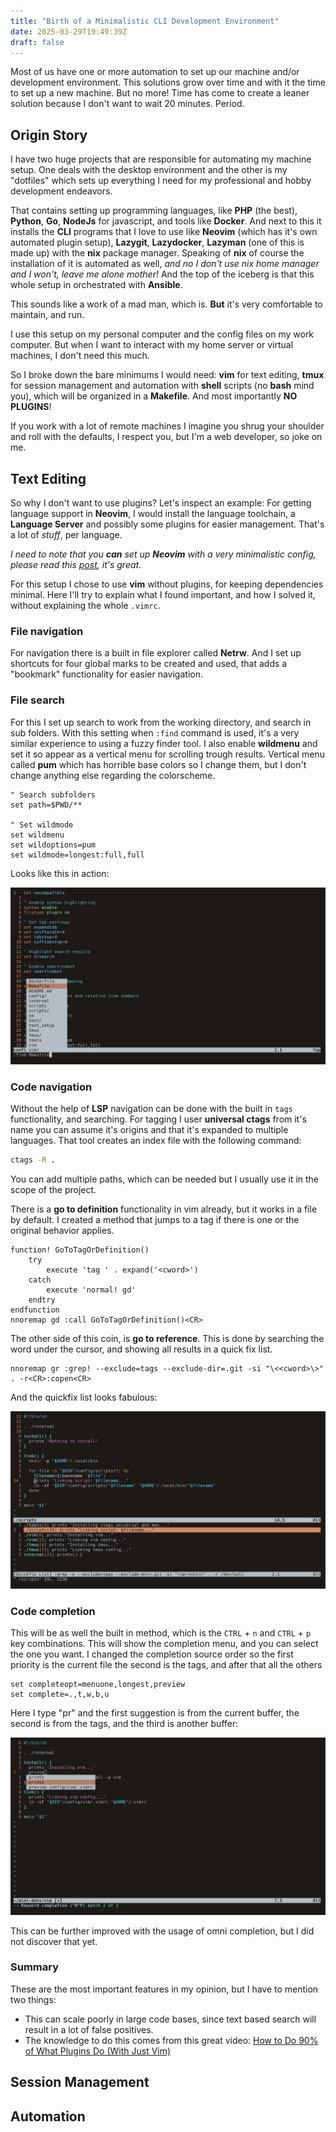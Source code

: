 ```yaml
---
title: "Birth of a Minimalistic CLI Development Environment"
date: 2025-03-29T19:49:39Z
draft: false
---
```


Most of us have one or more automation to set up our machine and/or development environment. This solutions grow over time and with it the time to set up a new machine. But no more! Time has come to create a leaner solution because I don't want to wait 20 minutes. Period.

<!--more-->

## Origin Story

I have two huge projects that are responsible for automating my machine setup. One deals with the desktop environment and the other is my "dotfiles" which sets up everything I need for my professional and hobby development endeavors.

That contains setting up programming languages, like **PHP** (the best), **Python**, **Go**, **NodeJs** for javascript, and tools like **Docker**. And next to this it installs the **CLI** programs that I love to use like **Neovim** (which has it's own automated plugin setup), **Lazygit**, **Lazydocker**, **Lazyman** (one of this is made up) with the **nix** package manager. Speaking of **nix** of course the installation of it is automated as well, _and no I don't use nix home manager and I won't, leave me alone mother!_ And the top of the iceberg is that this whole setup in orchestrated with **Ansible**.

This sounds like a work of a mad man, which is. **But** it's very comfortable to maintain, and run.

I use this setup on my personal computer and the config files on my work computer. But when I want to interact with my home server or virtual machines, I don't need this much.

So I broke down the bare minimums I would need: **vim** for text editing, **tmux** for session management and automation with **shell** scripts (no **bash** mind you), which will be organized in a **Makefile**. And most importantly **NO PLUGINS**!

If you work with a lot of remote machines I imagine you shrug your shoulder and roll with the defaults, I respect you, but I'm a web developer, so joke on me.

## Text Editing

So why I don't want to use plugins? Let's inspect an example: For getting language support in **Neovim**, I would install the language toolchain, a **Language Server** and possibly some plugins for easier management. That's a lot of _stuff_, per language.

_I need to note that you **can** set up **Neovim** with a very minimalistic config, please read this [post](https://bread-man88.github.io/blog/programming/2025/03/14/simple-nvim-config.html), it's great._

For this setup I chose to use **vim** without plugins, for keeping dependencies minimal. Here I'll try to explain what I found important, and how I solved it, without explaining the whole `.vimrc`.

### File navigation

For navigation there is a built in file explorer called **Netrw**. And I set up shortcuts for four global marks to be created and used, that adds a "bookmark" functionality for easier navigation.

### File search

For this I set up search to work from the working directory, and search in sub folders. With this setting when `:find` command is used, it's a very similar experience to using a fuzzy finder tool. I also enable **wildmenu** and set it so appear as a vertical menu for scrolling trough results. Vertical menu called **pum** which has horrible base colors so I change them, but I don't change anything else regarding the colorscheme.

```vim
" Search subfolders
set path=$PWD/**

" Set wildmode
set wildmenu
set wildoptions=pum
set wildmode=longest:full,full
```

Looks like this in action:

![Vim pum](vim-pum.png)

### Code navigation

Without the help of **LSP** navigation can be done with the built in `tags` functionality, and searching. For tagging I user **universal ctags** from it's name you can assume it's origins and that it's expanded to multiple languages. That tool creates an index file with the following command:

```bash
ctags -R .
```

You can add multiple paths, which can be needed but I usually use it in the scope of the project.

There is a **go to definition** functionality in vim already, but it works in a file by default. I created a method that jumps to a tag if there is one or the original behavior applies.

```vim
function! GoToTagOrDefinition()
    try
        execute 'tag ' . expand('<cword>')
    catch
        execute 'normal! gd'
    endtry
endfunction
nnoremap gd :call GoToTagOrDefinition()<CR>
```

The other side of this coin, is **go to reference**. This is done by searching the word under the cursor, and showing all results in a quick fix list.

```vim
nnoremap gr :grep! --exclude=tags --exclude-dir=.git -si "\<<cword>\>" . -r<CR>:copen<CR>
```

And the quickfix list looks fabulous:

![Vim quickfix](vim-quickfix.png)

### Code completion

This will be as well the built in method, which is the `CTRL` + `n` and `CTRL` + `p` key combinations. This will show the completion menu, and you can select the one you want. I changed the completion source order so the first priority is the current file the second is the tags, and after that all the others

```vim
set completeopt=menuone,longest,preview
set complete=.,t,w,b,u
```

Here I type "pr" and the first suggestion is from the current buffer, the second is from the tags, and the third is another buffer:

![Vim autocomplete](vim-comp.png)

This can be further improved with the usage of omni completion, but I did not discover that yet.

### Summary

These are the most important features in my opinion, but I have to mention two things:

- This can scale poorly in large code bases, since text based search will result in a lot of false positives.
- The knowledge to do this comes from this great video: [How to Do 90% of What Plugins Do (With Just Vim)](https://www.youtube.com/watch?v=XA2WjJbmmoM)

## Session Management

## Automation
